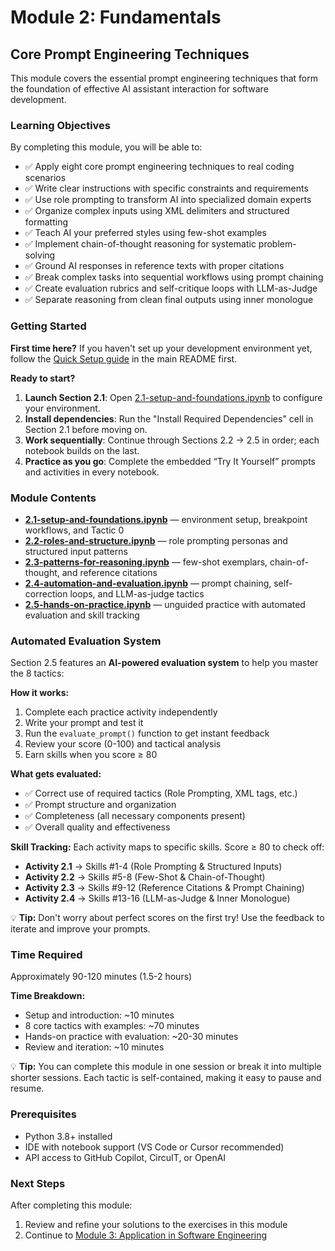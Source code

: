 # Module 2: Fundamentals

## Core Prompt Engineering Techniques

This module covers the essential prompt engineering techniques that form the foundation of effective AI assistant interaction for software development.

### Learning Objectives
By completing this module, you will be able to:

- ✅ Apply eight core prompt engineering techniques to real coding scenarios
- ✅ Write clear instructions with specific constraints and requirements
- ✅ Use role prompting to transform AI into specialized domain experts
- ✅ Organize complex inputs using XML delimiters and structured formatting
- ✅ Teach AI your preferred styles using few-shot examples
- ✅ Implement chain-of-thought reasoning for systematic problem-solving
- ✅ Ground AI responses in reference texts with proper citations
- ✅ Break complex tasks into sequential workflows using prompt chaining
- ✅ Create evaluation rubrics and self-critique loops with LLM-as-Judge
- ✅ Separate reasoning from clean final outputs using inner monologue

### Getting Started

**First time here?** If you haven't set up your development environment yet, follow the [Quick Setup guide](../../README.md#-quick-setup) in the main README first.

**Ready to start?**
1. **Launch Section 2.1**: Open [2.1-setup-and-foundations.ipynb](./2.1-setup-and-foundations.ipynb) to configure your environment.
2. **Install dependencies**: Run the "Install Required Dependencies" cell in Section 2.1 before moving on.
3. **Work sequentially**: Continue through Sections 2.2 → 2.5 in order; each notebook builds on the last.
4. **Practice as you go**: Complete the embedded “Try It Yourself” prompts and activities in every notebook.

### Module Contents
- **[2.1-setup-and-foundations.ipynb](./2.1-setup-and-foundations.ipynb)** — environment setup, breakpoint workflows, and Tactic 0
- **[2.2-roles-and-structure.ipynb](./2.2-roles-and-structure.ipynb)** — role prompting personas and structured input patterns
- **[2.3-patterns-for-reasoning.ipynb](./2.3-patterns-for-reasoning.ipynb)** — few-shot exemplars, chain-of-thought, and reference citations
- **[2.4-automation-and-evaluation.ipynb](./2.4-automation-and-evaluation.ipynb)** — prompt chaining, self-correction loops, and LLM-as-judge tactics
- **[2.5-hands-on-practice.ipynb](./2.5-hands-on-practice.ipynb)** — unguided practice with automated evaluation and skill tracking

### Automated Evaluation System

Section 2.5 features an **AI-powered evaluation system** to help you master the 8 tactics:

**How it works:**
1. Complete each practice activity independently
2. Write your prompt and test it
3. Run the `evaluate_prompt()` function to get instant feedback
4. Review your score (0-100) and tactical analysis
5. Earn skills when you score ≥ 80

**What gets evaluated:**
- ✅ Correct use of required tactics (Role Prompting, XML tags, etc.)
- ✅ Prompt structure and organization
- ✅ Completeness (all necessary components present)
- ✅ Overall quality and effectiveness

**Skill Tracking:** Each activity maps to specific skills. Score ≥ 80 to check off:
- **Activity 2.1** → Skills #1-4 (Role Prompting & Structured Inputs)
- **Activity 2.2** → Skills #5-8 (Few-Shot & Chain-of-Thought)
- **Activity 2.3** → Skills #9-12 (Reference Citations & Prompt Chaining)
- **Activity 2.4** → Skills #13-16 (LLM-as-Judge & Inner Monologue)

💡 **Tip:** Don't worry about perfect scores on the first try! Use the feedback to iterate and improve your prompts.

### Time Required
Approximately 90-120 minutes (1.5-2 hours)

**Time Breakdown:**
- Setup and introduction: ~10 minutes
- 8 core tactics with examples: ~70 minutes
- Hands-on practice with evaluation: ~20-30 minutes
- Review and iteration: ~10 minutes

💡 **Tip:** You can complete this module in one session or break it into multiple shorter sessions. Each tactic is self-contained, making it easy to pause and resume.

### Prerequisites
- Python 3.8+ installed
- IDE with notebook support (VS Code or Cursor recommended)
- API access to GitHub Copilot, CircuIT, or OpenAI

### Next Steps
After completing this module:
1. Review and refine your solutions to the exercises in this module 
2. Continue to [Module 3: Application in Software Engineering](../module-03-applications/)
